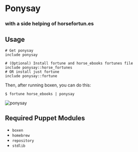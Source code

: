 # Ponysay

### with a side helping of horsefortun.es

## Usage

```puppet
# Get ponysay
include ponysay

# (Optional) Install fortune and horse_ebooks fortunes file
include ponysay::horse_fortunes
# OR install just fortune
include ponysay::fortune
```

Then, after running boxen, you can do this:

```
$ fortune horse_ebooks | ponysay
```

![ponysay](http://files.arko.net/image/1P280o1T2g0J/Image%202013-07-18%20at%2012.36.56%20AM.png)

## Required Puppet Modules

* `boxen`
* `homebrew`
* `repository`
* `stdlib`
